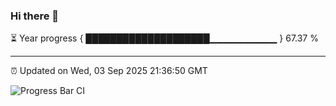 ### Hi there 👋

⏳ Year progress { ████████████████████▁▁▁▁▁▁▁▁▁▁ } 67.37 %

---

⏰ Updated on Wed, 03 Sep 2025 21:36:50 GMT

![Progress Bar CI](https://github.com/IshwaranRudhara/GIT-ACTION/workflows/Progress%20Bar%20CI/badge.svg)
